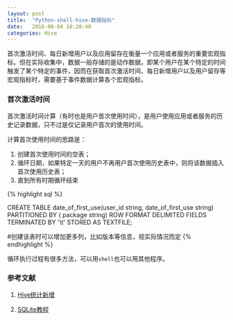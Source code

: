 ```yaml
---
layout: post
title:  "Python-shell-hive-数据指标"
date:   2016-06-04 10:28:40
categories: Hive
---
```


首次激活时间、每日新增用户以及应用留存在衡量一个应用或者服务的重要宏观指标。但在实际收集中，数据一般存储的是动作数据，即某个用户在某个特定的时间触发了某个特定的事件，因而在获取首次激活时间、每日新增用户以及用户留存等宏观指标时，需要基于事件数据计算各个宏观指标。


### 首次激活时间

首次激活时间计算（有时也是用户首次使用时间），是用户使用应用或者服务的历史记录数据，只不过是仅记录用户首次的使用时间。

计算首次使用时间的思路是：

1. 创建首次使用时间的空表；
2. 循环日期，如果特定一天的用户不再用户首次使用历史表中，则将该数据插入首次使用历史表；
3. 直到所有时期循环结束

{% highlight sql %}

CREATE TABLE date_of_first_use(user_id string,  date_of_first_use string)
PARTITIONED BY ( package string)
ROW FORMAT DELIMITED 
FIELDS TERMINATED BY '\t' 
STORED AS TEXTFILE;

#创建该表时可以增加更多列，比如版本等信息，视实际情况而定
{% endhighlight %}

循环执行过程有很多方法，可以用`shell`也可以用其他程序。


### 参考文献

1. [Hive统计新增][ref1]

2. [SQLite教程][ref2]


[ref1]: http://blog.itpub.net/29254281/viewspace-2097338

[ref2]: http://www.runoob.com/sqlite/sqlite-tutorial.html

